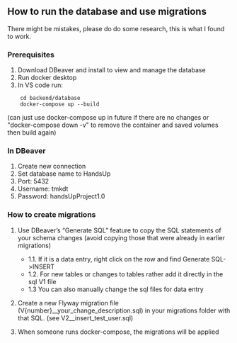 ## How to run the database and use migrations
There might be mistakes, please do do some research, this is what I found to work.

### Prerequisites
1. Download DBeaver and install to view and manage the database
2. Run docker desktop
3. In VS code run:

```
    cd backend/database
    docker-compose up --build 
```
(can just use docker-compose up in future if there are no   changes or "docker-compose down -v" to remove the container and saved volumes then build again)

### In DBeaver
1. Create new connection
2. Set database name to HandsUp
3. Port: 5432
4. Username: tmkdt
5. Password: handsUpProject1.0

### How to create migrations
1. Use DBeaver’s “Generate SQL” feature to copy the SQL statements of your schema changes (avoid copying those that were already in earlier migrations)
    - 1.1. If it is a data entry, right click on the row and find Generate SQL->INSERT
    - 1.2. For new tables or changes to tables rather add it directly in the sql V1 file
    - 1.3 You can also manually change the sql files for data entry

2. Create a new Flyway migration file (V{number}__your_change_description.sql) in your migrations folder with that SQL. (see V2__insert_test_user.sql)

3. When someone runs docker-compose, the migrations will be applied

